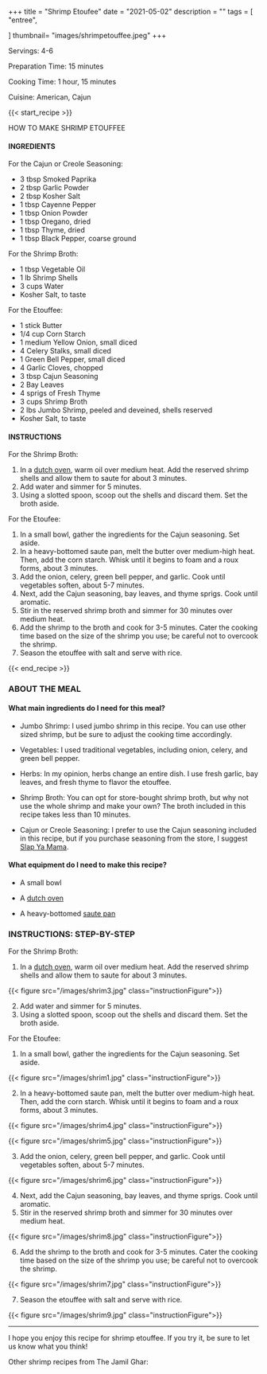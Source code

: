 
+++
title = "Shrimp Etoufee"
date = "2021-05-02"
description = ""
tags = [
    "entree",
   
]
thumbnail= "images/shrimpetouffee.jpeg"
+++

Servings: 4-6 <!--more-->

Preparation Time: 15 minutes 

Cooking Time: 1 hour, 15 minutes 

Cuisine: American, Cajun 

{{< start_recipe >}}

HOW TO MAKE SHRIMP ETOUFFEE

#### INGREDIENTS 

For the Cajun or Creole Seasoning: 

* 3 tbsp Smoked Paprika  
* 2 tbsp Garlic Powder  
* 2 tbsp Kosher Salt 
* 1 tbsp Cayenne Pepper
* 1 tbsp Onion Powder
* 1 tbsp Oregano, dried
* 1 tbsp Thyme, dried
* 1 tbsp Black Pepper, coarse ground

For the Shrimp Broth: 

* 1 tbsp Vegetable Oil
* 1 lb Shrimp Shells 
* 3 cups Water 
* Kosher Salt, to taste 

For the Etouffee: 

* 1 stick Butter 
* 1/4 cup Corn Starch 
* 1 medium Yellow Onion, small diced 
* 4 Celery Stalks, small diced 
* 1 Green Bell Pepper, small diced 
* 4 Garlic Cloves, chopped 
* 3 tbsp Cajun Seasoning 
* 2 Bay Leaves 
* 4 sprigs of Fresh Thyme 
* 3 cups Shrimp Broth 
* 2 lbs Jumbo Shrimp, peeled and deveined, shells reserved 
* Kosher Salt, to taste 
  
#### INSTRUCTIONS

For the Shrimp Broth: 

1. In a [dutch oven](https://amzn.to/3bveYK6), warm oil over medium heat. Add the reserved shrimp shells and allow them to saute for about 3 minutes.
2. Add water and simmer for 5 minutes. 
3. Using a slotted spoon, scoop out the shells and discard them. Set the broth aside. 

For the Etoufee: 

1. In a small bowl, gather the ingredients for the Cajun seasoning. Set aside. 
2. In a heavy-bottomed saute pan, melt the butter over medium-high heat. Then, add the corn starch. Whisk until it begins to foam and a roux forms, about 3 minutes. 
3. Add the onion, celery, green bell pepper, and garlic. Cook until vegetables soften, about 5-7 minutes. 
4. Next, add the Cajun seasoning, bay leaves, and thyme sprigs. Cook until aromatic. 
5. Stir in the reserved shrimp broth and simmer for 30 minutes over medium heat. 
6. Add the shrimp to the broth and cook for 3-5 minutes. Cater the cooking time based on the size of the shrimp you use; be careful not to overcook the shrimp. 
7. Season the etouffee with salt and serve with rice. 

{{< end_recipe >}}

### ABOUT THE MEAL

#### What main ingredients do I need for this meal?

* Jumbo Shrimp: I used jumbo shrimp in this recipe. You can use other sized shrimp, but be sure to adjust the cooking time accordingly. 
 
* Vegetables: I used traditional vegetables, including onion, celery, and green bell pepper. 

* Herbs: In my opinion, herbs change an entire dish. I use fresh garlic, bay leaves, and fresh thyme to flavor the etouffee.  

* Shrimp Broth: You can opt for store-bought shrimp broth, but why not use the whole shrimp and make your own? The broth included in this recipe takes less than 10 minutes. 

* Cajun or Creole Seasoning: I prefer to use the Cajun seasoning included in this recipe, but if you purchase seasoning from the store, I suggest [Slap Ya Mama](https://amzn.to/3w73i81). 

#### What equipment do I need to make this recipe?

* A small bowl 

* A [dutch oven](https://amzn.to/3bveYK6)

* A heavy-bottomed [saute pan](https://amzn.to/2STXJeX)

### INSTRUCTIONS: STEP-BY-STEP 

For the Shrimp Broth: 

1. In a [dutch oven](https://amzn.to/3bveYK6), warm oil over medium heat. Add the reserved shrimp shells and allow them to saute for about 3 minutes.

{{< figure src="/images/shrim3.jpg" class="instructionFigure">}}

2. Add water and simmer for 5 minutes. 
3. Using a slotted spoon, scoop out the shells and discard them. Set the broth aside. 

For the Etoufee: 

1. In a small bowl, gather the ingredients for the Cajun seasoning. Set aside. 

{{< figure src="/images/shrim1.jpg" class="instructionFigure">}}

2. In a heavy-bottomed saute pan, melt the butter over medium-high heat. Then, add the corn starch. Whisk until it begins to foam and a roux forms, about 3 minutes. 

{{< figure src="/images/shrim4.jpg" class="instructionFigure">}}

{{< figure src="/images/shrim5.jpg" class="instructionFigure">}}

3. Add the onion, celery, green bell pepper, and garlic. Cook until vegetables soften, about 5-7 minutes. 

{{< figure src="/images/shrim6.jpg" class="instructionFigure">}}

4. Next, add the Cajun seasoning, bay leaves, and thyme sprigs. Cook until aromatic. 
5. Stir in the reserved shrimp broth and simmer for 30 minutes over medium heat. 

{{< figure src="/images/shrim8.jpg" class="instructionFigure">}}

6. Add the shrimp to the broth and cook for 3-5 minutes. Cater the cooking time based on the size of the shrimp you use; be careful not to overcook the shrimp. 

{{< figure src="/images/shrim7.jpg" class="instructionFigure">}}

7. Season the etouffee with salt and serve with rice. 

{{< figure src="/images/shrim9.jpg" class="instructionFigure">}}

---- 
I hope you enjoy this recipe for shrimp etouffee. If you try it, be sure to let us know what you think!

Other shrimp recipes from The Jamil Ghar:
